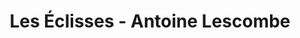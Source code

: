 ---
title: "Les Éclisses - Antoine Lescombe"
url: /caen/les-eclisses-antoine-lescombe/
shop: instrument de musique
---